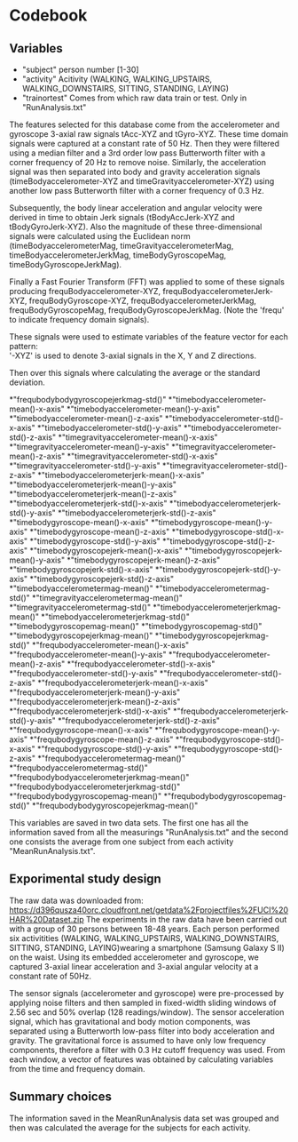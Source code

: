 # Codebook 

## Variables

* "subject"		person number [1-30]
* "activity"		Acitivity (WALKING, WALKING_UPSTAIRS, 						WALKING_DOWNSTAIRS, SITTING, STANDING, LAYING)
* "trainortest"	Comes from which raw data train or test. Only in 				"RunAnalysis.txt"

The features selected for this database come from the accelerometer and gyroscope 3-axial raw signals tAcc-XYZ and tGyro-XYZ. These time domain signals  were captured at a constant rate of 50 Hz. Then they were filtered using a median filter and a 3rd order low pass Butterworth filter with a corner frequency of 20 Hz to remove noise. Similarly, the acceleration signal was then separated into body and gravity acceleration signals (timeBodyaccelerometer-XYZ and timeGravityaccelerometer-XYZ) using another low pass Butterworth filter with a corner frequency of 0.3 Hz. 

Subsequently, the body linear acceleration and angular velocity were derived in time to obtain Jerk signals (tBodyAccJerk-XYZ and tBodyGyroJerk-XYZ). Also the magnitude of these three-dimensional signals were calculated using the Euclidean norm (timeBodyaccelerometerMag, timeGravityaccelerometerMag, timeBodyaccelerometerJerkMag, timeBodyGyroscopeMag, timeBodyGyroscopeJerkMag). 

Finally a Fast Fourier Transform (FFT) was applied to some of these signals producing frequBodyaccelerometer-XYZ, frequBodyaccelerometerJerk-XYZ, frequBodyGyroscope-XYZ, frequBodyaccelerometerJerkMag, frequBodyGyroscopeMag, frequBodyGyroscopeJerkMag. (Note the 'frequ' to indicate frequency domain signals). 

These signals were used to estimate variables of the feature vector for each pattern:  
'-XYZ' is used to denote 3-axial signals in the X, Y and Z directions.

Then over this signals where calculating the average or the standard deviation.

*"frequbodybodygyroscopejerkmag-std()"
*"timebodyaccelerometer-mean()-x-axis"
*"timebodyaccelerometer-mean()-y-axis"
*"timebodyaccelerometer-mean()-z-axis"
*"timebodyaccelerometer-std()-x-axis"
*"timebodyaccelerometer-std()-y-axis"
*"timebodyaccelerometer-std()-z-axis"
*"timegravityaccelerometer-mean()-x-axis"
*"timegravityaccelerometer-mean()-y-axis"
*"timegravityaccelerometer-mean()-z-axis"
*"timegravityaccelerometer-std()-x-axis"
*"timegravityaccelerometer-std()-y-axis"
*"timegravityaccelerometer-std()-z-axis"
*"timebodyaccelerometerjerk-mean()-x-axis"
*"timebodyaccelerometerjerk-mean()-y-axis"
*"timebodyaccelerometerjerk-mean()-z-axis"
*"timebodyaccelerometerjerk-std()-x-axis"
*"timebodyaccelerometerjerk-std()-y-axis"
*"timebodyaccelerometerjerk-std()-z-axis"
*"timebodygyroscope-mean()-x-axis"
*"timebodygyroscope-mean()-y-axis"
*"timebodygyroscope-mean()-z-axis"
*"timebodygyroscope-std()-x-axis"
*"timebodygyroscope-std()-y-axis"
*"timebodygyroscope-std()-z-axis"
*"timebodygyroscopejerk-mean()-x-axis"
*"timebodygyroscopejerk-mean()-y-axis"
*"timebodygyroscopejerk-mean()-z-axis"
*"timebodygyroscopejerk-std()-x-axis"
*"timebodygyroscopejerk-std()-y-axis"
*"timebodygyroscopejerk-std()-z-axis"
*"timebodyaccelerometermag-mean()"
*"timebodyaccelerometermag-std()"
*"timegravityaccelerometermag-mean()"
*"timegravityaccelerometermag-std()"
*"timebodyaccelerometerjerkmag-mean()"
*"timebodyaccelerometerjerkmag-std()"
*"timebodygyroscopemag-mean()"
*"timebodygyroscopemag-std()"
*"timebodygyroscopejerkmag-mean()"
*"timebodygyroscopejerkmag-std()"
*"frequbodyaccelerometer-mean()-x-axis"
*"frequbodyaccelerometer-mean()-y-axis"
*"frequbodyaccelerometer-mean()-z-axis"
*"frequbodyaccelerometer-std()-x-axis"
*"frequbodyaccelerometer-std()-y-axis"
*"frequbodyaccelerometer-std()-z-axis"
*"frequbodyaccelerometerjerk-mean()-x-axis"
*"frequbodyaccelerometerjerk-mean()-y-axis"
*"frequbodyaccelerometerjerk-mean()-z-axis"
*"frequbodyaccelerometerjerk-std()-x-axis"
*"frequbodyaccelerometerjerk-std()-y-axis"
*"frequbodyaccelerometerjerk-std()-z-axis"
*"frequbodygyroscope-mean()-x-axis"
*"frequbodygyroscope-mean()-y-axis"
*"frequbodygyroscope-mean()-z-axis"
*"frequbodygyroscope-std()-x-axis"
*"frequbodygyroscope-std()-y-axis"
*"frequbodygyroscope-std()-z-axis"
*"frequbodyaccelerometermag-mean()"
*"frequbodyaccelerometermag-std()"
*"frequbodybodyaccelerometerjerkmag-mean()"
*"frequbodybodyaccelerometerjerkmag-std()"
*"frequbodybodygyroscopemag-mean()"
*"frequbodybodygyroscopemag-std()"
*"frequbodybodygyroscopejerkmag-mean()"

This variables are saved in two data sets. The first one has all the information saved from all the measurings "RunAnalysis.txt" and the second one consists the average from one subject from each activity "MeanRunAnalysis.txt".


## Exporimental study design

The raw data was downloaded from:  https://d396qusza40orc.cloudfront.net/getdata%2Fprojectfiles%2FUCI%20HAR%20Dataset.zip
The experiments in the raw data have been carried out with a group of 30 persons between 18-48 years. Each person performed six activitities (WALKING, WALKING_UPSTAIRS, WALKING_DOWNSTAIRS, SITTING, STANDING, LAYING)wearing a smartphone (Samsung Galaxy S II) on the waist. Using its embedded accelerometer and gyroscope, we captured 3-axial linear acceleration and 3-axial angular velocity at a constant rate of 50Hz.

The sensor signals (accelerometer and gyroscope) were pre-processed by applying noise filters and then sampled in fixed-width sliding windows of 2.56 sec and 50% overlap (128 readings/window). The sensor acceleration signal, which has gravitational and body motion components, was separated using a Butterworth low-pass filter into body acceleration and gravity. The gravitational force is assumed to have only low frequency components, therefore a filter with 0.3 Hz cutoff frequency was used. From each window, a vector of features was obtained by calculating variables from the time and frequency domain.

##	Summary choices

The information saved in the MeanRunAnalysis data set was grouped and then was calculated the average for the subjects for each activity.
